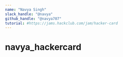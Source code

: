 ```yaml
---
name: "Navya Singh"
slack_handle: "@navya"
github_handle: "@navya707"
tutorial: #https://jams.hackclub.com/jam/hacker-card
---
```


# navya_hackercard

<!-- My board can transmit a URL on tap and light up! -->

<!-- It will cost $5.44 -->

<!-- This was my first time EVER making a PCB, let alone designing and ordering one, so I'd say I had some obstacles along the way. But thanks to the *INCREDIBLY* helpful jams, I was able to make something I like and will be proud of! -->
